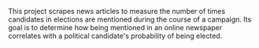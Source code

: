 This project scrapes news articles to measure the number of times candidates in elections are mentioned during the course of a campaign. Its goal is to determine how being mentioned in an online newspaper correlates with a political candidate's probability of being elected.
